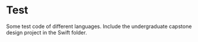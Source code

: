 # Test
Some test code of different languages.
Include the undergraduate capstone design project in the Swift folder.

